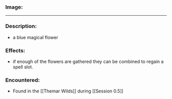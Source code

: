 ### Image: 
----
### Description:
- a blue magical flower
### Effects:
- if enough of the flowers are gathered they can be combined to regain a spell slot. 
### Encountered:
- Found in the [[Themar Wilds]] during [[Session 0.5]]
